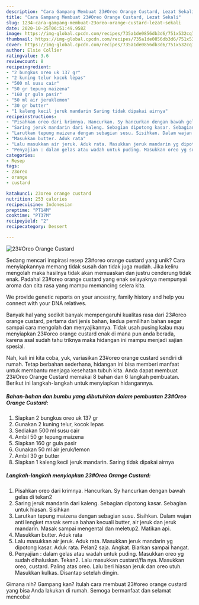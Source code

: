 ```yaml
---
description: "Cara Gampang Membuat 23#Oreo Orange Custard, Lezat Sekali"
title: "Cara Gampang Membuat 23#Oreo Orange Custard, Lezat Sekali"
slug: 1234-cara-gampang-membuat-23oreo-orange-custard-lezat-sekali
date: 2020-10-25T06:51:49.958Z
image: https://img-global.cpcdn.com/recipes/735a1de0856db3d6/751x532cq70/23oreo-orange-custard-foto-resep-utama.jpg
thumbnail: https://img-global.cpcdn.com/recipes/735a1de0856db3d6/751x532cq70/23oreo-orange-custard-foto-resep-utama.jpg
cover: https://img-global.cpcdn.com/recipes/735a1de0856db3d6/751x532cq70/23oreo-orange-custard-foto-resep-utama.jpg
author: Elsie Collier
ratingvalue: 3.6
reviewcount: 8
recipeingredient:
- "2 bungkus oreo uk 137 gr"
- "2 kuning telur kocok lepas"
- "500 ml susu cair"
- "50 gr tepung maizena"
- "160 gr gula pasir"
- "50 ml air jeruklemon"
- "30 gr butter"
- "1 kaleng kecil jeruk mandarin Saring tidak dipakai airnya"
recipeinstructions:
- "Pisahkan oreo dari krimnya. Hancurkan. Sy hancurkan dengan bawah gelas di tekan2"
- "Saring jeruk mandarin dari kaleng. Sebagian dipotong kasar. Sebagian untuk hiasan. Sisihkan"
- "Larutkan tepung maizena dengan sebagian susu. Sisihkan. Dalam wajan anti lengket masak semua bahan kecuali butter, air jeruk dan jeruk mandarin. Masak sampai mengental dan meletup2. Matikan api."
- "Masukkan butter. Aduk rata"
- "Lalu masukkan air jeruk. Aduk rata. Masukkan jeruk mandarin yg dipotong kasar. Aduk rata. Pelan2 saja. Angkat. Biarkan sampai hangat."
- "Penyajian : dalam gelas atau wadah untuk puding. Masukkan oreo yg sudah dihaluskan. Tekan2. Lalu masukkan custard/fla nya. Masukkan oreo, custard. Paling atas oreo. Lalu beri hiasan jeruk dan oreo utuh. Masukkan kulkas. Disantap setelah dingin."
categories:
- Resep
tags:
- 23oreo
- orange
- custard

katakunci: 23oreo orange custard 
nutrition: 253 calories
recipecuisine: Indonesian
preptime: "PT14M"
cooktime: "PT37M"
recipeyield: "2"
recipecategory: Dessert

---
```



![23#Oreo Orange Custard](https://img-global.cpcdn.com/recipes/735a1de0856db3d6/751x532cq70/23oreo-orange-custard-foto-resep-utama.jpg)

Sedang mencari inspirasi resep 23#oreo orange custard yang unik? Cara menyiapkannya memang tidak susah dan tidak juga mudah. Jika keliru mengolah maka hasilnya tidak akan memuaskan dan justru cenderung tidak enak. Padahal 23#oreo orange custard yang enak selayaknya mempunyai aroma dan cita rasa yang mampu memancing selera kita.

We provide genetic reports on your ancestry, family history and help you connect with your DNA relatives.

Banyak hal yang sedikit banyak mempengaruhi kualitas rasa dari 23#oreo orange custard, pertama dari jenis bahan, kedua pemilihan bahan segar sampai cara mengolah dan menyajikannya. Tidak usah pusing kalau mau menyiapkan 23#oreo orange custard enak di mana pun anda berada, karena asal sudah tahu triknya maka hidangan ini mampu menjadi sajian spesial.


Nah, kali ini kita coba, yuk, variasikan 23#oreo orange custard sendiri di rumah. Tetap berbahan sederhana, hidangan ini bisa memberi manfaat untuk membantu menjaga kesehatan tubuh kita. Anda dapat membuat 23#Oreo Orange Custard memakai 8 bahan dan 6 langkah pembuatan. Berikut ini langkah-langkah untuk menyiapkan hidangannya.

<!--inarticleads1-->

##### Bahan-bahan dan bumbu yang dibutuhkan dalam pembuatan 23#Oreo Orange Custard:

1. Siapkan 2 bungkus oreo uk 137 gr
1. Gunakan 2 kuning telur, kocok lepas
1. Sediakan 500 ml susu cair
1. Ambil 50 gr tepung maizena
1. Siapkan 160 gr gula pasir
1. Gunakan 50 ml air jeruk/lemon
1. Ambil 30 gr butter
1. Siapkan 1 kaleng kecil jeruk mandarin. Saring tidak dipakai airnya




<!--inarticleads2-->

##### Langkah-langkah menyiapkan 23#Oreo Orange Custard:

1. Pisahkan oreo dari krimnya. Hancurkan. Sy hancurkan dengan bawah gelas di tekan2
1. Saring jeruk mandarin dari kaleng. Sebagian dipotong kasar. Sebagian untuk hiasan. Sisihkan
1. Larutkan tepung maizena dengan sebagian susu. Sisihkan. Dalam wajan anti lengket masak semua bahan kecuali butter, air jeruk dan jeruk mandarin. Masak sampai mengental dan meletup2. Matikan api.
1. Masukkan butter. Aduk rata
1. Lalu masukkan air jeruk. Aduk rata. Masukkan jeruk mandarin yg dipotong kasar. Aduk rata. Pelan2 saja. Angkat. Biarkan sampai hangat.
1. Penyajian : dalam gelas atau wadah untuk puding. Masukkan oreo yg sudah dihaluskan. Tekan2. Lalu masukkan custard/fla nya. Masukkan oreo, custard. Paling atas oreo. Lalu beri hiasan jeruk dan oreo utuh. Masukkan kulkas. Disantap setelah dingin.




Gimana nih? Gampang kan? Itulah cara membuat 23#oreo orange custard yang bisa Anda lakukan di rumah. Semoga bermanfaat dan selamat mencoba!
